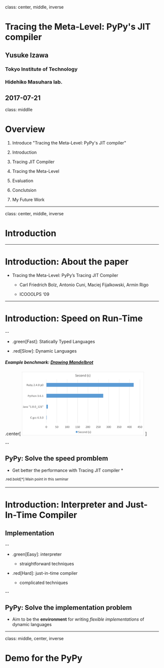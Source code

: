class: center, middle, inverse

# Tracing the Meta-Level: PyPy's JIT compiler

## Yusuke Izawa
### Tokyo Institute of Technology
### Hidehiko Masuhara lab.

2017-07-21
---
class: middlle
# Overview

1. Introduce "Tracing the Meta-Level: PyPy's JIT compiler"

  1. Introduction

  1. Tracing JIT Compiler

  1. Tracing the Meta-Level

  1. Evaluation

  1. Conclutsion

1. My Future Work

---
class: center, middle, inverse

# Introduction

---

# Introduction: About the paper

- Tracing the Meta-Level: PyPy’s Tracing JIT Compiler

  - Carl Friedrich Bolz, Antonio Cuni, Maciej Fijalkowski, Armin Rigo

  - ICOOOLPS ‘09

---

# Introduction: Speed on Run-Time

--

- .green[Fast]: Statically Typed Languages

- .red[Slow]: Dynamic Languages

##### Example benchmark:  [Drawing Mandelbrot](http://benchmarksgame.alioth.debian.org/u64q/mandelbrot.html)

.center[
<img src="./assets/img/speed.png" width=400/>
]

--

## PyPy: Solve the speed promblem

- Get better the performance with Tracing JIT compiler *

<sup>.red.bold[*] Main point in this seminar</sup>

---

# Introduction: Interpreter and Just-In-Time Compiler

## Implementation

--
- .green[Easy]: interpreter

  - straightforward techniques

- .red[Hard]: just-in-time compiler

  - complicated techniques

--

## PyPy: Solve the implementation problem

- Aim to be the __environment__ for writing _flexible implementations_ of dynamic languages

---
class: middle, center, inverse
# Demo for the PyPy
